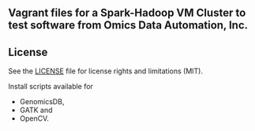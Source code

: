 ## Vagrant files for a Spark-Hadoop VM Cluster to test software from Omics Data Automation, Inc.

## License
See the [LICENSE](LICENSE.md) file for license rights and limitations (MIT).

Install scripts available for 
* GenomicsDB, 
* GATK and 
* OpenCV.
  
